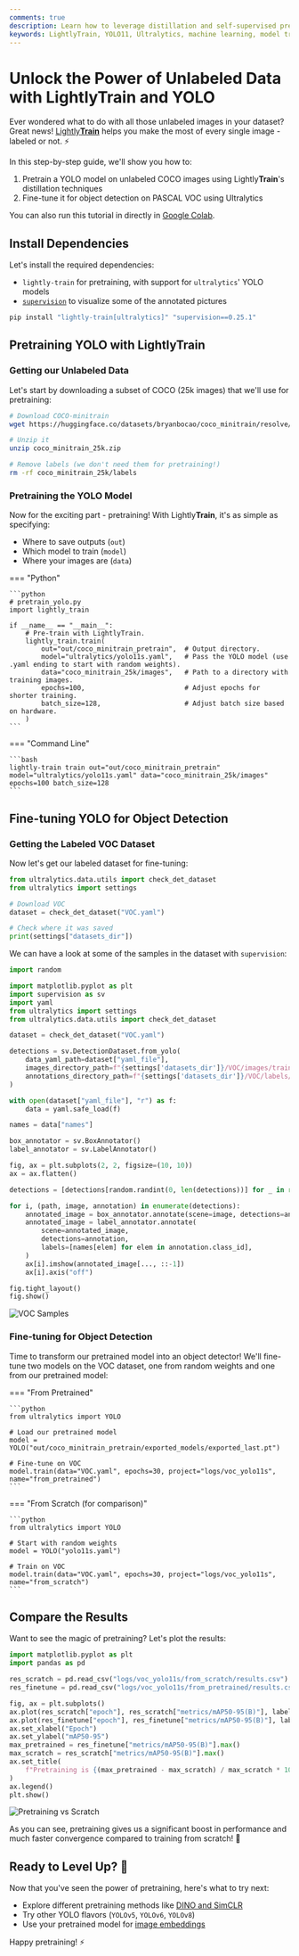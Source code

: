 ```yaml
---
comments: true
description: Learn how to leverage distillation and self-supervised pretraining with LightlyTrain to leverage all your unlabeled data.
keywords: LightlyTrain, YOLO11, Ultralytics, machine learning, model training, data science, computer vision, self-supervised learning, distillation, DINOv2, DINO, object detection
---
```


# Unlock the Power of Unlabeled Data with Lightly**Train** and YOLO

Ever wondered what to do with all those unlabeled images in your dataset? Great news! [Lightly**Train**](https://github.com/lightly-ai/lightly-train) helps you make the most of every single image - labeled or not. ⚡️

In this step-by-step guide, we'll show you how to:

1. Pretrain a YOLO model on unlabeled COCO images using Lightly**Train**'s distillation techniques
2. Fine-tune it for object detection on PASCAL VOC using Ultralytics

You can also run this tutorial in directly in [Google Colab](https://colab.research.google.com/github/lightly-ai/lightly-train/blob/main/examples/notebooks/ultralytics_yolo.ipynb).

## Install Dependencies

Let's install the required dependencies:

- `lightly-train` for pretraining, with support for `ultralytics`' YOLO models
- [`supervision`](https://github.com/roboflow/supervision) to visualize some of the annotated pictures

```bash
pip install "lightly-train[ultralytics]" "supervision==0.25.1"
```

## Pretraining YOLO with Lightly**Train**
### Getting our Unlabeled Data

Let's start by downloading a subset of COCO (25k images) that we'll use for pretraining:

```bash
# Download COCO-minitrain
wget https://huggingface.co/datasets/bryanbocao/coco_minitrain/resolve/main/coco_minitrain_25k.zip

# Unzip it
unzip coco_minitrain_25k.zip

# Remove labels (we don't need them for pretraining!)
rm -rf coco_minitrain_25k/labels
```

### Pretraining the YOLO Model

Now for the exciting part - pretraining! With Lightly**Train**, it's as simple as specifying:

- Where to save outputs (`out`)
- Which model to train (`model`)
- Where your images are (`data`)

=== "Python"

    ```python
    # pretrain_yolo.py
    import lightly_train

    if __name__ == "__main__":
        # Pre-train with LightlyTrain.
        lightly_train.train(
            out="out/coco_minitrain_pretrain",  # Output directory.
            model="ultralytics/yolo11s.yaml",   # Pass the YOLO model (use .yaml ending to start with random weights).
            data="coco_minitrain_25k/images",   # Path to a directory with training images.
            epochs=100,                         # Adjust epochs for shorter training.
            batch_size=128,                     # Adjust batch size based on hardware.
        )
    ```

=== "Command Line"

    ```bash
    lightly-train train out="out/coco_minitrain_pretrain" model="ultralytics/yolo11s.yaml" data="coco_minitrain_25k/images" epochs=100 batch_size=128
    ```

## Fine-tuning YOLO for Object Detection
### Getting the Labeled VOC Dataset
Now let's get our labeled dataset for fine-tuning:

```python
from ultralytics.data.utils import check_det_dataset
from ultralytics import settings

# Download VOC
dataset = check_det_dataset("VOC.yaml")

# Check where it was saved
print(settings["datasets_dir"])
```

We can have a look at some of the samples in the dataset with `supervision`:

```python
import random

import matplotlib.pyplot as plt
import supervision as sv
import yaml
from ultralytics import settings
from ultralytics.data.utils import check_det_dataset

dataset = check_det_dataset("VOC.yaml")

detections = sv.DetectionDataset.from_yolo(
    data_yaml_path=dataset["yaml_file"],
    images_directory_path=f"{settings['datasets_dir']}/VOC/images/train2012",
    annotations_directory_path=f"{settings['datasets_dir']}/VOC/labels/train2012",
)

with open(dataset["yaml_file"], "r") as f:
    data = yaml.safe_load(f)

names = data["names"]

box_annotator = sv.BoxAnnotator()
label_annotator = sv.LabelAnnotator()

fig, ax = plt.subplots(2, 2, figsize=(10, 10))
ax = ax.flatten()

detections = [detections[random.randint(0, len(detections))] for _ in range(4)]

for i, (path, image, annotation) in enumerate(detections):
    annotated_image = box_annotator.annotate(scene=image, detections=annotation)
    annotated_image = label_annotator.annotate(
        scene=annotated_image,
        detections=annotation,
        labels=[names[elem] for elem in annotation.class_id],
    )
    ax[i].imshow(annotated_image[..., ::-1])
    ax[i].axis("off")

fig.tight_layout()
fig.show()
```
![VOC Samples](https://raw.githubusercontent.com/lightly-ai/lightly-train/refs/heads/main/docs/source/tutorials/yolo/samples_VOC_train2012.png)

### Fine-tuning for Object Detection 

Time to transform our pretrained model into an object detector! We'll fine-tune two models on the VOC dataset, one from random weights and one from our pretrained model:

=== "From Pretrained"

    ```python
    from ultralytics import YOLO

    # Load our pretrained model
    model = YOLO("out/coco_minitrain_pretrain/exported_models/exported_last.pt")

    # Fine-tune on VOC
    model.train(data="VOC.yaml", epochs=30, project="logs/voc_yolo11s", name="from_pretrained")
    ```

=== "From Scratch (for comparison)"

    ```python
    from ultralytics import YOLO

    # Start with random weights
    model = YOLO("yolo11s.yaml")

    # Train on VOC
    model.train(data="VOC.yaml", epochs=30, project="logs/voc_yolo11s", name="from_scratch")
    ```

## Compare the Results

Want to see the magic of pretraining? Let's plot the results:

```python
import matplotlib.pyplot as plt
import pandas as pd

res_scratch = pd.read_csv("logs/voc_yolo11s/from_scratch/results.csv")
res_finetune = pd.read_csv("logs/voc_yolo11s/from_pretrained/results.csv")

fig, ax = plt.subplots()
ax.plot(res_scratch["epoch"], res_scratch["metrics/mAP50-95(B)"], label="scratch")
ax.plot(res_finetune["epoch"], res_finetune["metrics/mAP50-95(B)"], label="finetune")
ax.set_xlabel("Epoch")
ax.set_ylabel("mAP50-95")
max_pretrained = res_finetune["metrics/mAP50-95(B)"].max()
max_scratch = res_scratch["metrics/mAP50-95(B)"].max()
ax.set_title(
    f"Pretraining is {(max_pretrained - max_scratch) / max_scratch * 100:.2f}% better than scratch"
)
ax.legend()
plt.show()
```
![Pretraining vs Scratch](https://raw.githubusercontent.com/lightly-ai/lightly-train/refs/heads/main/docs/source/tutorials/yolo/results_VOC.png)

As you can see, pretraining gives us a significant boost in performance and much faster convergence compared to training from scratch! 🎉

## Ready to Level Up? 🚀

Now that you've seen the power of pretraining, here's what to try next:

- Explore different pretraining methods like [DINO and SimCLR](https://docs.lightly.ai/train/stable/methods/index.html)
- Try other YOLO flavors (`YOLOv5`, `YOLOv6`, `YOLOv8`)
- Use your pretrained model for [image embeddings](https://docs.lightly.ai/train/stable/embed.html)

Happy pretraining! ⚡️